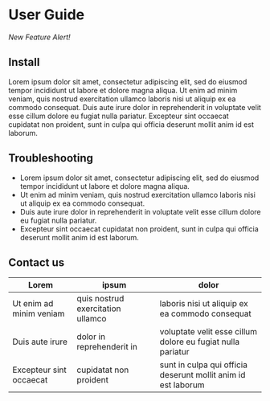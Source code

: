 # User Guide

_New Feature Alert!_

## Install

Lorem ipsum dolor sit amet, consectetur adipiscing elit, sed do eiusmod tempor incididunt ut labore et dolore magna aliqua. Ut enim ad minim veniam, quis nostrud exercitation ullamco laboris nisi ut aliquip ex ea commodo consequat. Duis aute irure dolor in reprehenderit in voluptate velit esse cillum dolore eu fugiat nulla pariatur. Excepteur sint occaecat cupidatat non proident, sunt in culpa qui officia deserunt mollit anim id est laborum.

## Troubleshooting

- Lorem ipsum dolor sit amet, consectetur adipiscing elit, sed do eiusmod tempor incididunt ut labore et dolore magna aliqua. 
- Ut enim ad minim veniam, quis nostrud exercitation ullamco laboris nisi ut aliquip ex ea commodo consequat. 
- Duis aute irure dolor in reprehenderit in voluptate velit esse cillum dolore eu fugiat nulla pariatur. 
- Excepteur sint occaecat cupidatat non proident, sunt in culpa qui officia deserunt mollit anim id est laborum.

## Contact us

| Lorem                     | ipsum                             | dolor                                                         |
| --------------------------|-----------------------------------| --------------------------------------------------------------|
| Ut enim ad minim veniam   | quis nostrud exercitation ullamco | laboris nisi ut aliquip ex ea commodo consequat               |
| Duis aute irure           | dolor in reprehenderit in         | voluptate velit esse cillum dolore eu fugiat nulla pariatur   |
| Excepteur sint occaecat   | cupidatat non proident            | sunt in culpa qui officia deserunt mollit anim id est laborum |

